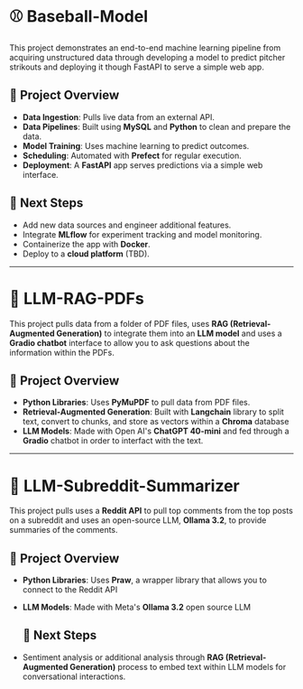 # ⚾ Baseball-Model

This project demonstrates an end-to-end machine learning pipeline from acquiring unstructured data through developing a model to predict pitcher strikouts and deploying it though FastAPI to serve a simple web app.

## 🔧 Project Overview

- **Data Ingestion**: Pulls live data from an external API.
- **Data Pipelines**: Built using **MySQL** and **Python** to clean and prepare the data.
- **Model Training**: Uses machine learning to predict outcomes.
- **Scheduling**: Automated with **Prefect** for regular execution.
- **Deployment**: A **FastAPI** app serves predictions via a simple web interface.

## 🚀 Next Steps

- Add new data sources and engineer additional features.
- Integrate **MLflow** for experiment tracking and model monitoring.
- Containerize the app with **Docker**.
- Deploy to a **cloud platform** (TBD).

---

# 📰 LLM-RAG-PDFs

This project pulls data from a folder of PDF files, uses **RAG (Retrieval-Augmented Generation)** to integrate them into an **LLM model** and uses a **Gradio chatbot** interface to allow you to ask questions about the information within the PDFs.

## 🔧 Project Overview

- **Python Libraries**: Uses **PyMuPDF** to pull data from PDF files.
- **Retrieval-Augmented Generation**: Built with **Langchain** library to split text, convert to chunks, and store as vectors within a **Chroma** database
- **LLM Models**: Made with Open AI's **ChatGPT 40-mini** and fed through a **Gradio** chatbot in order to interfact with the text.

---

# 🤖  LLM-Subreddit-Summarizer

This project pulls uses a **Reddit API** to pull top comments from the top posts on a subreddit and uses an open-source LLM, **Ollama 3.2**, to provide summaries of the comments.

## 🔧 Project Overview

- **Python Libraries**: Uses **Praw**,  a wrapper library that allows you to connect to the Reddit API
- **LLM Models**: Made with Meta's **Ollama 3.2** open source LLM

  ## 🚀 Next Steps

- Sentiment analysis or additional analysis through **RAG (Retrieval-Augmented Generation)** process to embed text within LLM models for conversational interactions.
